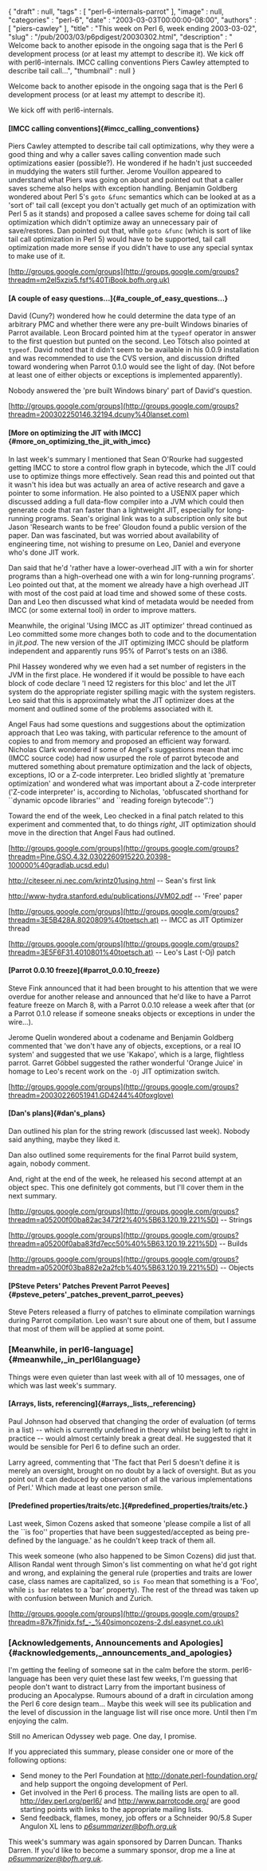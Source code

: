 {
   "draft" : null,
   "tags" : [
      "perl-6-internals-parrot"
   ],
   "image" : null,
   "categories" : "perl-6",
   "date" : "2003-03-03T00:00:00-08:00",
   "authors" : [
      "piers-cawley"
   ],
   "title" : "This week on Perl 6, week ending 2003-03-02",
   "slug" : "/pub/2003/03/p6pdigest/20030302.html",
   "description" : " Welcome back to another episode in the ongoing saga that is the Perl 6 development process (or at least my attempt to describe it). We kick off with perl6-internals. IMCC calling conventions Piers Cawley attempted to describe tail call...",
   "thumbnail" : null
}





Welcome back to another episode in the ongoing saga that is the Perl 6
development process (or at least my attempt to describe it).

We kick off with perl6-internals.

#### [IMCC calling conventions]{#imcc_calling_conventions}

Piers Cawley attempted to describe tail call optimizations, why they
were a good thing and why a caller saves calling convention made such
optimizations easier (possible?). He wondered if he hadn't just
succeeded in muddying the waters still further. Jerome Vouillon appeared
to understand what Piers was going on about and pointed out that a
caller saves scheme also helps with exception handling. Benjamin
Goldberg wondered about Perl 5's `goto &func` semantics which can be
looked at as a 'sort of' tail call (except you don't actually get much
of an optimization with Perl 5 as it stands) and proposed a callee saves
scheme for doing tail call optimization which didn't optimize away an
unnecessary pair of save/restores. Dan pointed out that, while
`goto &func` (which is sort of like tail call optimization in Perl 5)
would have to be supported, tail call optimization made more sense if
you didn't have to use any special syntax to make use of it.

[http://groups.google.com/groups](http://groups.google.com/groups?threadm=m2el5xzix5.fsf%40TiBook.bofh.org.uk)

#### [A couple of easy questions...]{#a_couple_of_easy_questions...}

David (Cuny?) wondered how he could determine the data type of an
arbitrary PMC and whether there were any pre-built Windows binaries of
Parrot available. Leon Brocard pointed him at the `typeof` operator in
answer to the first question but punted on the second. Leo Tötsch also
pointed at `typeof`. David noted that it didn't seem to be available in
his 0.0.9 installation and was recommended to use the CVS version, and
discussion drifted toward wondering when Parrot 0.1.0 would see the
light of day. (Not before at least one of either objects or exceptions
is implemented apparently).

Nobody answered the 'pre built Windows binary' part of David's question.

[http://groups.google.com/groups](http://groups.google.com/groups?threadm=200302250146.32194.dcuny%40lanset.com)

#### [More on optimizing the JIT with IMCC]{#more_on_optimizing_the_jit_with_imcc}

In last week's summary I mentioned that Sean O'Rourke had suggested
getting IMCC to store a control flow graph in bytecode, which the JIT
could use to optimize things more effectively. Sean read this and
pointed out that it wasn't his idea but was actually an area of active
research and gave a pointer to some information. He also pointed to a
USENIX paper which discussed adding a full data-flow compiler into a JVM
which could then generate code that ran faster than a lightweight JIT,
especially for long-running programs. Sean's original link was to a
subscription only site but Jason 'Research wants to be free' Gloudon
found a public version of the paper. Dan was fascinated, but was worried
about availability of engineering time, not wishing to presume on Leo,
Daniel and everyone who's done JIT work.

Dan said that he'd 'rather have a lower-overhead JIT with a win for
shorter programs than a high-overhead one with a win for long-running
programs'. Leo pointed out that, at the moment we already have a high
overhead JIT with most of the cost paid at load time and showed some of
these costs. Dan and Leo then discussed what kind of metadata would be
needed from IMCC (or some external tool) in order to improve matters.

Meanwhile, the original 'Using IMCC as JIT optimizer' thread continued
as Leo committed some more changes both to code and to the documentation
in *jit.pod*. The new version of the JIT optimizing IMCC should be
platform independent and apparently runs 95% of Parrot's tests on an
i386.

Phil Hassey wondered why we even had a set number of registers in the
JVM in the first place. He wondered if it would be possible to have each
block of code declare 'I need 12 registers for this bloc' and let the
JIT system do the appropriate register spilling magic with the system
registers. Leo said that this is approximately what the JIT optimizer
does at the moment and outlined some of the problems associated with it.

Angel Faus had some questions and suggestions about the optimization
approach that Leo was taking, with particular reference to the amount of
copies to and from memory and proposed an efficient way forward.
Nicholas Clark wondered if some of Angel's suggestions mean that imc
(IMCC source code) had now usurped the role of parrot bytecode and
muttered something about premature optimization and the lack of objects,
exceptions, IO or a Z-code interpreter. Leo bridled slightly at
'premature optimization' and wondered what was important about a Z-code
interpreter ('Z-code interpreter' is, according to Nicholas, 'obfuscated
shorthand for \`\`dynamic opcode libraries'' and \`\`reading foreign
bytecode''.')

Toward the end of the week, Leo checked in a final patch related to this
experiment and commented that, to do things *right*, JIT optimization
should move in the direction that Angel Faus had outlined.

[http://groups.google.com/groups](http://groups.google.com/groups?threadm=Pine.GSO.4.32.0302260915220.20398-100000%40gradlab.ucsd.edu)

<http://citeseer.nj.nec.com/krintz01using.html> -- Sean's first link

<http://www-hydra.stanford.edu/publications/JVM02.pdf> -- 'Free' paper

[http://groups.google.com/groups](http://groups.google.com/groups?threadm=3E5B428A.8020809%40toetsch.at)
-- IMCC as JIT Optimizer thread

[http://groups.google.com/groups](http://groups.google.com/groups?threadm=3E5F6F31.4010801%40toetsch.at)
-- Leo's Last (-Oj) patch

#### [Parrot 0.0.10 freeze]{#parrot_0.0.10_freeze}

Steve Fink announced that it had been brought to his attention that we
were overdue for another release and announced that he'd like to have a
Parrot feature freeze on March 8, with a Parrot 0.0.10 release a week
after that (or a Parrot 0.1.0 release if someone sneaks objects or
exceptions in under the wire...).

Jerome Quelin wondered about a codename and Benjamin Goldberg commented
that 'we don't have any of objects, exceptions, or a real IO system' and
suggested that we use 'Kakapo', which is a large, flightless parrot.
Garret Göbbel suggested the rather wonderful 'Orange Juice' in homage to
Leo's recent work on the `-Oj` JIT optimization switch.

[http://groups.google.com/groups](http://groups.google.com/groups?threadm=20030226051941.GD4244%40foxglove)

#### [Dan's plans]{#dan's_plans}

Dan outlined his plan for the string rework (discussed last week).
Nobody said anything, maybe they liked it.

Dan also outlined some requirements for the final Parrot build system,
again, nobody comment.

And, right at the end of the week, he released his second attempt at an
object spec. This one definitely got comments, but I'll cover them in
the next summary.

[http://groups.google.com/groups](http://groups.google.com/groups?threadm=a05200f00ba82ac3472f2%40%5B63.120.19.221%5D)
-- Strings

[http://groups.google.com/groups](http://groups.google.com/groups?threadm=a05200f0aba83fd7ecc50%40%5B63.120.19.221%5D)
-- Builds

[http://groups.google.com/groups](http://groups.google.com/groups?threadm=a05200f03ba882e2a2fcb%40%5B63.120.19.221%5D)
-- Objects

#### [PSteve Peters' Patches Prevent Parrot Peeves]{#psteve_peters'_patches_prevent_parrot_peeves}

Steve Peters released a flurry of patches to eliminate compilation
warnings during Parrot compilation. Leo wasn't sure about one of them,
but I assume that most of them will be applied at some point.

### [Meanwhile, in perl6-language]{#meanwhile,_in_perl6language}

Things were even quieter than last week with all of 10 messages, one of
which was last week's summary.

#### [Arrays, lists, referencing]{#arrays,_lists,_referencing}

Paul Johnson had observed that changing the order of evaluation (of
terms in a list) -- which is currently undefined in theory whilst being
left to right in practice -- would almost certainly break a great deal.
He suggested that it would be sensible for Perl 6 to define such an
order.

Larry agreed, commenting that 'The fact that Perl 5 doesn't define it is
merely an oversight, brought on no doubt by a lack of oversight. But as
you point out it can deduced by observation of all the various
implementations of Perl.' Which made at least one person smile.

#### [Predefined properties/traits/etc.]{#predefined_properties/traits/etc.}

Last week, Simon Cozens asked that someone 'please compile a list of all
the \`\`is foo'' properties that have been suggested/accepted as being
pre-defined by the language.' as he couldn't keep track of them all.

This week someone (who also happened to be Simon Cozens) did just that.
Allison Randal went through Simon's list commenting on what he'd got
right and wrong, and explaining the general rule (properties and traits
are lower case, class names are capitalized, so `is Foo` mean that
something is a 'Foo', while `is bar` relates to a 'bar' property). The
rest of the thread was taken up with confusion between Munich and
Zurich.

[http://groups.google.com/groups](http://groups.google.com/groups?threadm=87k7fjnidx.fsf_-_%40simoncozens-2.dsl.easynet.co.uk)

### [Acknowledgements, Announcements and Apologies]{#acknowledgements,_announcements_and_apologies}

I'm getting the feeling of someone sat in the calm before the storm.
perl6-language has been very quiet these last few weeks, I'm guessing
that people don't want to distract Larry from the important business of
producing an Apocalypse. Rumours abound of a draft in circulation among
the Perl 6 core design team... Maybe this week will see its publication
and the level of discussion in the language list will rise once more.
Until then I'm enjoying the calm.

Still no American Odyssey web page. One day, I promise.

If you appreciated this summary, please consider one or more of the
following options:

-   Send money to the Perl Foundation at
    <http://donate.perl-foundation.org/> and help support the ongoing
    development of Perl.
-   Get involved in the Perl 6 process. The mailing lists are open to
    all. <http://dev.perl.org/perl6/> and <http://www.parrotcode.org/>
    are good starting points with links to the appropriate mailing
    lists.
-   Send feedback, flames, money, job offers or a Schneider 90/5.8 Super
    Angulon XL lens to *<p6summarizer@bofh.org.uk>*

This week's summary was again sponsored by Darren Duncan. Thanks Darren.
If you'd like to become a summary sponsor, drop me a line at
*<p6summarizer@bofh.org.uk>*.


